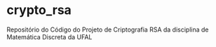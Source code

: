 # crypto_rsa
Repositório do Código do Projeto de Criptografia RSA da disciplina de Matemática Discreta da UFAL
